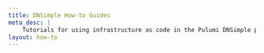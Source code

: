 ```yaml
---
title: DNSimple How-to Guides
meta_desc: |
    Tutorials for using infrastructure as code in the Pulumi DNSimple package
layout: how-to
---
```

